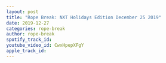 ```yaml
---
layout: post
title: "Rope Break: NXT Holidays Edition December 25 2019"
date: 2019-12-27
categories: rope-break
author: rope-break
spotify_track_id: 
youtube_video_id: CwxHpepXFgY
apple_track_id: 
---
```

